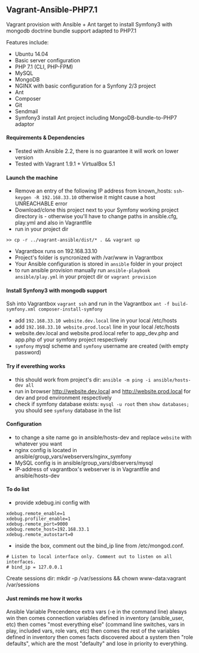 ## Vagrant-Ansible-PHP7.1

Vagrant provision with Ansible + Ant target to install Symfony3 with mongodb doctrine bundle support adapted to PHP7.1

Features include:
- Ubuntu 14.04
- Basic server configuration
- PHP 7.1 (CLI, PHP-FPM)
- MySQL
- MongoDB
- NGINX with basic configuration for a Synfony 2/3 project
- Ant
- Composer
- Git
- Sendmail
- Symfony3 install Ant project including MongoDB-bundle-to-PHP7 adaptor 

#### Requirements & Dependencies
- Tested with Ansible 2.2, there is no guarantee it will work on lower version
- Tested with Vagrant 1.9.1 + VirtualBox 5.1

#### Launch the machine
- Remove an entry of the following IP address from known_hosts: `ssh-keygen -R 192.168.33.10` otherwise it might cause a host UNREACHABLE error
- Download/clone this project next to your Symfony working project directory is - otherwise you'll have to change paths in ansible.cfg, play.yml and also in Vagrantfile 
- run in your project dir
```
>> cp -r ../vagrant-ansible/dist/* . && vagrant up
```
- Vagrantbox runs on 192.168.33.10
- Project's folder is syncronized with /var/www in Vagrantbox
- Your Ansible configuration is stored in `ansible` folder in your project
- to run ansible provision manually run `ansible-playbook ansible/play.yml` in your project dir or `vagrant provision`

#### Install Synfony3 with mongodb support
Ssh into Vagrantbox `vagrant ssh` and run in the Vagrantbox `ant -f build-symfony.xml composer-install-symfony`
- add `192.168.33.10 website.dev.local` line in your local /etc/hosts
- add `192.168.33.10 website.prod.local` line in your local /etc/hosts
- website.dev.local and website.prod.local refer to app_dev.php and app.php of your symfony project respectively
- `symfony` mysql scheme and `symfony` username are created (with empty password)

#### Try if everething works
- this should work from project's dir: `ansible -m ping -i ansible/hosts-dev all`
- run in browser http://website.dev.local and http://website.prod.local for dev and prod environment respectively  
- check if symfony database exists: `mysql -u root` then `show databases;` you should see `symfony` database in the list

#### Configuration
- to change a site name go in ansible/hosts-dev and replace `website` with whatever you want 
- nginx config is located in ansible/group_vars/webservers/nginx_symfony 
- MySQL config is in ansible/group_vars/dbservers/mysql
- IP-address of vagrantbox's webserver is in Vagrantfile and ansible/hosts-dev

#### To do list
- provide xdebug.ini config with
```
xdebug.remote_enable=1
xdebug.profiler_enable=1
xdebug.remote_port=9000
xdebug.remote_host=192.168.33.1
xdebug.remote_autostart=0  
```
- inside the box, comment out the bind_ip line from /etc/mongod.conf.
```
# Listen to local interface only. Comment out to listen on all interfaces.
# bind_ip = 127.0.0.1
```
Create sessions dir:  mkdir -p /var/sessions
&& chown www-data:vagrant /var/sessions
#### Just reminds me how it works
Ansible Variable Precendence
extra vars (-e in the command line) always win
then comes connection variables defined in inventory (ansible_user, etc)
then comes "most everything else" (command line switches, vars in play, included vars, role vars, etc)
then comes the rest of the variables defined in inventory
then comes facts discovered about a system
then "role defaults", which are the most "defaulty" and lose in priority to everything.
